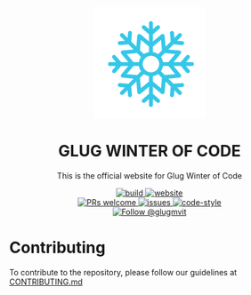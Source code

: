 <p align="center" style="background=blue;">
  <a href="https://gwoc.glugmvit.com/">
    <img alt="Gatsby" src="public/LOGO.png" width="200" />
  </a>
</p>
<h1 align="center">
  GLUG WINTER OF CODE
</h1>
<p align="center">
    This is the official website for Glug Winter of Code
</p>
<p align="center">
  <a href="https://github.com/glugmvit/gwoc/actions">
    <img src="https://github.com/glugmvit/gwoc/workflows/Build/badge.svg" alt="build" />
  </a>
  <a href="https://gwoc.glugmvit.com/">
    <img src="https://img.shields.io/website-up-down-green-red/https/gwoc.glugmvit.com/.svg" alt="website" />
  </a>
  <br>
  <a href="CONTRIBUTING.md">
    <img src="https://img.shields.io/badge/PRs-welcome-brightgreen.svg" alt="PRs welcome" />
  </a>
  <a href="https://github.com/glugmvit/gwoc/issues">
    <img src="https://img.shields.io/github/issues/glugmvit/gwoc.svg" alt="issues" />
  </a>
  <a href="https://prettier.io/">
    <img src="https://img.shields.io/badge/code_style-prettier-ff69b4.svg" alt="code-style" />
  </a>
  <br>
  <a href="https://twitter.com/intent/follow?screen_name=glugmvit">
    <img src="https://img.shields.io/twitter/follow/glugmvit.svg?label=Follow%20@glugmvit" alt="Follow @glugmvit" />
  </a>
</p>



# Contributing

To contribute to the repository, please follow our guidelines at [CONTRIBUTING.md](https://github.com/glugmvit/gwoc/blob/master/CONTRIBUTING.md)

